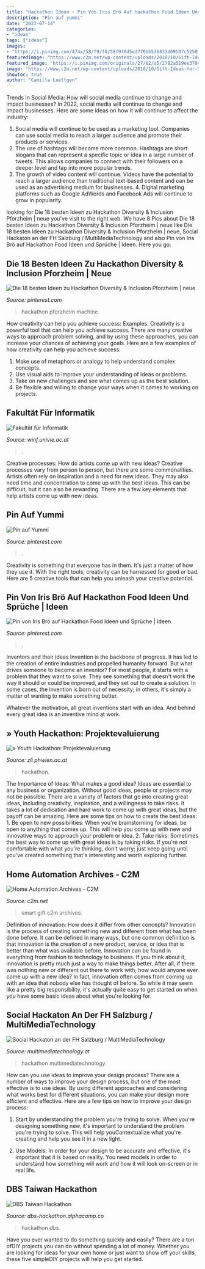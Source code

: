 ```yaml
---
title: "Hackathon Ideen - Pin Von Iris Brö Auf Hackathon Food Ideen Und Sprüche"
description: "Pin auf yummi"
date: "2023-07-14"
categories:
- "ideas"
tags: ["ideas"]
images:
- "https://i.pinimg.com/474x/58/f9/f0/58f9f0d5e2770bb536833d09507c5250.jpg"
featuredImage: "https://www.c2m.net/wp-content/uploads/2018/10/Gift-Ideas-for-Smart-Home-600x360.png"
featured_image: "https://i.pinimg.com/originals/27/82/a5/2782a519ee378446c909b50c048ce8a7.jpg"
image: "https://www.c2m.net/wp-content/uploads/2018/10/Gift-Ideas-for-Smart-Home-600x360.png"
ShowToc: true
author: "Camilla Luettgen"
---
```



Trends in Social Media: How will social media continue to change and impact businesses?
In 2022, social media will continue to change and impact businesses. Here are some ideas on how it will continue to affect the industry: 
1. Social media will continue to be used as a marketing tool. Companies can use social media to reach a larger audience and promote their products or services. 
2. The use of hashtags will become more common. Hashtags are short slogans that can represent a specific topic or idea in a large number of tweets. This allows companies to connect with their followers on a deeper level and tap into more popular trends. 
3. The growth of video content will continue. Videos have the potential to reach a larger audience than traditional text-based content and can be used as an advertising medium for businesses. 4. Digital marketing platforms such as Google AdWords and Facebook Ads will continue to grow in popularity.

	

		
looking for Die 18 besten Ideen zu Hackathon Diversity &amp; Inclusion Pforzheim | neue you've visit to the right web. We have 8 Pics about Die 18 besten Ideen zu Hackathon Diversity &amp; Inclusion Pforzheim | neue like Die 18 besten Ideen zu Hackathon Diversity &amp; Inclusion Pforzheim | neue, Social Hackaton an der FH Salzburg / MultiMediaTechnology and also Pin von Iris Brö auf Hackathon Food Ideen und Sprüche | Ideen. Here you go:
		
    
## Die 18 Besten Ideen Zu Hackathon Diversity &amp; Inclusion Pforzheim | Neue

<img loading=lazy src="https://i.pinimg.com/474x/58/f9/f0/58f9f0d5e2770bb536833d09507c5250.jpg" onerror="this.onerror=null;this.src='https://tse4.mm.bing.net/th?id=OIP.40sQPJgI9RaV8DYLTDuE1AAAAA&amp;pid=15.1';" alt="Die 18 besten Ideen zu Hackathon Diversity &amp; Inclusion Pforzheim | neue">

_Source: pinterest.com_

>hackathon pforzheim machine. 

	

How creativity can help you achieve success: Examples.
Creativity is a powerful tool that can help you achieve success. There are many creative ways to approach problem solving, and by using these approaches, you can increase your chances of achieving your goals. Here are a few examples of how creativity can help you achieve success: 
1. Make use of metaphors or analogy to help understand complex concepts.
2. Use visual aids to improve your understanding of ideas or problems.
3. Take on new challenges and see what comes up as the best solution.
4. Be flexible and willing to change your ways when it comes to working on projects.

    
## Fakultät Für Informatik

<img loading=lazy src="http://winf.univie.ac.at/fileadmin/_processed_/c/9/csm_hackathon_neu_1024x512_4_4888ada457.png" onerror="this.onerror=null;this.src='https://tse1.mm.bing.net/th?id=OIP.tXJx4CPB7GcwLFFpxkzkAAHaDt&amp;pid=15.1';" alt="Fakultät für Informatik">

_Source: winf.univie.ac.at_

>. 

	

Creative processes: How do artists come up with new ideas?
Creative processes vary from person to person, but there are some commonalities. Artists often rely on inspiration and a need for new ideas. They may also need time and concentration to come up with the best ideas. This can be difficult, but it can also be rewarding. There are a few key elements that help artists come up with new ideas.

    
## Pin Auf Yummi

<img loading=lazy src="https://i.pinimg.com/736x/f0/fb/e1/f0fbe12fca6bffef0a8edf4ad2b35ee0.jpg" onerror="this.onerror=null;this.src='https://tse1.mm.bing.net/th?id=OIP.U-sTrH8cb8y5rlKg8IM3qgHaFo&amp;pid=15.1';" alt="Pin auf Yummi">

_Source: pinterest.com_

>. 

	

Creativity is something that everyone has in them. It's just a matter of how they use it. With the right tools, creativity can be harnessed for good or bad. Here are 5 creative tools that can help you unleash your creative potential.

    
## Pin Von Iris Brö Auf Hackathon Food Ideen Und Sprüche | Ideen

<img loading=lazy src="https://i.pinimg.com/originals/27/82/a5/2782a519ee378446c909b50c048ce8a7.jpg" onerror="this.onerror=null;this.src='https://tse3.mm.bing.net/th?id=OIP.2qeoNqvwN3MHrUIppKcyfAAAAA&amp;pid=15.1';" alt="Pin von Iris Brö auf Hackathon Food Ideen und Sprüche | Ideen">

_Source: pinterest.com_

>. 

	

Inventors and their ideas
Invention is the backbone of progress. It has led to the creation of entire industries and propelled humanity forward. But what drives someone to become an inventor?
For most people, it starts with a problem that they want to solve. They see something that doesn't work the way it should or could be improved, and they set out to create a solution. In some cases, the invention is born out of necessity; in others, it's simply a matter of wanting to make something better.

Whatever the motivation, all great inventions start with an idea. And behind every great idea is an inventive mind at work.

    
## » Youth Hackathon: Projektevaluierung

<img loading=lazy src="https://zli.phwien.ac.at/wp-content/uploads/2018/10/buben-768x512.jpg" onerror="this.onerror=null;this.src='https://tse1.mm.bing.net/th?id=OIP.2Dq83S5KaxbWRZtt_RYgUwHaE8&amp;pid=15.1';" alt="» Youth Hackathon: Projektevaluierung">

_Source: zli.phwien.ac.at_

>hackathon. 

	

The Importance of Ideas: What makes a good idea?
Ideas are essential to any business or organization. Without good ideas, people or projects may not be possible. There are a variety of factors that go into creating great ideas, including creativity, inspiration, and a willingness to take risks. It takes a lot of dedication and hard work to come up with great ideas, but the payoff can be amazing. Here are some tips on how to create the best ideas: 1. Be open to new possibilities: When you're brainstorming for ideas, be open to anything that comes up. This will help you come up with new and innovative ways to approach your problem or idea. 2. Take risks: Sometimes the best way to come up with great ideas is by taking risks. If you're not comfortable with what you're thinking, don't worry; just keep going until you've created something that's interesting and worth exploring further. 
    
## Home Automation Archives - C2M

<img loading=lazy src="https://www.c2m.net/wp-content/uploads/2018/10/Gift-Ideas-for-Smart-Home-600x360.png" onerror="this.onerror=null;this.src='https://tse4.mm.bing.net/th?id=OIP.b0Jy1vZOVC5VshiK8ii0YQHaEc&amp;pid=15.1';" alt="Home Automation Archives - C2M">

_Source: c2m.net_

>smart gift c2m archives. 

	

Definition of innovation: How does it differ from other concepts?
Innovation is the process of creating something new and different from what has been done before. It can be defined in many ways, but one common definition is that innovation is the creation of a new product, service, or idea that is better than what was available before. Innovation can be found in everything from fashion to technology to business.
If you think about it, innovation is pretty much just a way to make things better. After all, if there was nothing new or different out there to work with, how would anyone ever come up with a new idea? In fact, innovation often comes from coming up with an idea that nobody else has thought of before. So while it may seem like a pretty big responsibility, it's actually quite easy to get started on when you have some basic ideas about what you're looking for.

    
## Social Hackaton An Der FH Salzburg / MultiMediaTechnology

<img loading=lazy src="https://multimediatechnology.at/wp-content/uploads/EYA_Hackathon_banner_small.jpg" onerror="this.onerror=null;this.src='https://tse1.mm.bing.net/th?id=OIP.2znuIomVU03Nfw02ThOgIQHaBm&amp;pid=15.1';" alt="Social Hackaton an der FH Salzburg / MultiMediaTechnology">

_Source: multimediatechnology.at_

>hackathon multimediatechnology. 

	

How can you use ideas to improve your design process?
There are a number of ways to improve your design process, but one of the most effective is to use ideas. By using different approaches and considering what works best for different situations, you can make your design more efficient and effective. Here are a few tips on how to improve your design process:
1. Start by understanding the problem you're trying to solve. When you're designing something new, it's important to understand the problem you're trying to solve. This will help youContextualize what you're creating and help you see it in a new light.

2. Use Models: In order for your design to be accurate and effective, it's important that it is based on reality. You need models in order to understand how something will work and how it will look on-screen or in real life.

    
## DBS Taiwan Hackathon

<img loading=lazy src="https://dbs-hackathon.alphacamp.co/img/photo/III_IDEAS_LOGO.png" onerror="this.onerror=null;this.src='https://tse4.mm.bing.net/th?id=OIP.9vjkhjuJOgctEhXAN0LFdQHaCJ&amp;pid=15.1';" alt="DBS Taiwan Hackathon">

_Source: dbs-hackathon.alphacamp.co_

>hackathon dbs. 

	

Have you ever wanted to do something quickly and easily? There are a ton ofDIY projects you can do without spending a lot of money. Whether you are looking for ideas for your own home or just want to show off your skills, these five simpleDIY projects will help you get started.

